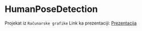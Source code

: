 # HumanPoseDetection
Projekat iz `Računarske grafike`
Link ka prezentaciji: [Prezentacija](https://prezi.com/view/KOmk27t0e6tTxd5kjnlZ/)
